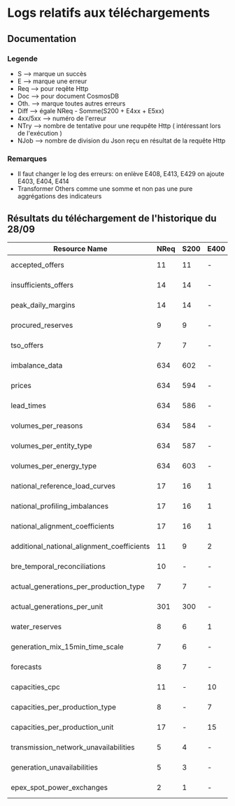 # Logs relatifs aux téléchargements

## Documentation

### Legende
* S --> marque un succès
* E --> marque une erreur
* Req --> pour reqête Http
* Doc --> pour document CosmosDB
* Oth. --> marque toutes autres erreurs
* Diff --> égale NReq - Somme(S200 + E4xx + E5xx)
* 4xx/5xx --> numéro de l'erreur
* NTry --> nombre de tentative pour une requpête Http ( intéressant lors de l'exécution )
* NJob --> nombre de division du Json reçu en résultat de la requête Http
### Remarques
* Il faut changer le log des erreurs: on enlève E408, E413, E429 on ajoute E403, E404, E414
* Transformer Others comme une somme et non pas une pure aggrégations des indicateurs 


## Résultats du téléchargement de l'historique du 28/09
|                  Resource Name                 |  NReq  |  S200  |  E400  |  E401  |  E408  |  E413  |  E429  |  E503  |  Oth.  |  Diff  |  NDoc  |  SDoc  |  EDoc  |  NTry  |     Last Request Date    |  NJOb  |
|------------------------------------------------|--------|--------|--------|--------|--------|--------|--------|--------|--------|--------|--------|--------|--------|--------|--------------------------|--------|		  
|                 accepted_offers                |   11   |   11   |    -   |    -   |    -   |    -   |    -   |    -   |    -   |    -   |   22   |   26   |    -   |    1   | 2017-09-27T18:30:00+02:00|    4   |
|              insufficients_offers              |   14   |   14   |    -   |    -   |    -   |    -   |    -   |    -   |    -   |    -   |    -   |   14   |    -   |    1   | 2017-09-26T19:11:00+02:00|    -   |
|               peak_daily_margins               |   14   |   14   |    -   |    -   |    -   |    -   |    -   |    -   |    -   |    -   |    -   |   14   |    -   |    1   | 2017-09-27T18:30:00+02:00|    -   |
|                procured_reserves               |    9   |    9   |    -   |    -   |    -   |    -   |    -   |    -   |    -   |    -   |   28   |   29   |    -   |    1   | 2017-09-26T23:10:00+02:00|    -   |
|                   tso_offers                   |    7   |    7   |    -   |    -   |    -   |    -   |    -   |    -   |    -   |    -   |   22   |   22   |    -   |    1   | 2017-09-27T18:13:00+02:00|    2   |
|                 imbalance_data                 |   634  |   602  |    -   |    -   |    -   |    -   |    -   |    -   |   32   |    -   |    -   |   602  |    -   |    1   | 2017-09-27T00:00:00+02:00|    -   |
|                     prices                     |   634  |   594  |    -   |    -   |    -   |    -   |    -   |    -   |   40   |    -   |    -   |   594  |    -   |    1   | 2017-09-27T00:00:00+02:00|    -   |
|                   lead_times                   |   634  |   586  |    -   |    -   |    -   |    -   |    -   |    -   |   48   |    -   |    -   |   586  |    -   |    1   | 2017-09-27T00:00:00+02:00|    -   |
|               volumes_per_reasons              |   634  |   584  |    -   |    -   |    -   |    -   |    -   |    -   |   50   |    -   |    -   |    1   |    -   |    1   | 2017-09-27T00:00:00+02:00|    -   |
|             volumes_per_entity_type            |   634  |   587  |    -   |    -   |    -   |    -   |    -   |    -   |   47   |    -   |    -   |    -   |    -   |    1   | 2017-09-27T00:00:00+02:00|    -   |
|             volumes_per_energy_type            |   634  |   603  |    -   |    -   |    -   |    -   |    -   |    -   |   31   |    -   |    -   |    -   |    -   |    1   | 2017-09-27T00:00:00+02:00|    -   |
|         national_reference_load_curves         |   17   |   16   |    1   |    -   |    -   |    -   |    -   |    -   |    -   |    -   |   62   |   62   |    -   |    1   | 2017-09-22T15:00:00+02:00|    -   |
|          national_profiling_imbalances         |   17   |   16   |    1   |    -   |    -   |    -   |    -   |    -   |    -   |    -   |   46   |   47   |    -   |    1   | 2017-09-22T15:00:00+02:00|    -   |
|         national_alignment_coefficients        |   17   |   16   |    1   |    -   |    -   |    -   |    -   |    -   |    -   |    -   |   58   |   58   |    -   |    1   | 2017-09-22T15:00:00+02:00|    -   |
|   additional_national_alignment_coefficients   |   11   |    9   |    2   |    -   |    -   |    -   |    -   |    -   |    -   |    -   |    -   |    9   |    -   |    1   | 2017-09-22T15:00:00+02:00|    -   |
|          bre_temporal_reconciliations          |   10   |    -   |    -   |    -   |    -   |    -   |    -   |    -   |   10   |    -   |    -   |    -   |    -   |    1   | 2016-10-13T00:00:00+02:00|    -   |
|     actual_generations_per_production_type     |    7   |    7   |    -   |    -   |    -   |    -   |    -   |    -   |    -   |    -   |   26   |   26   |    -   |    1   | 2017-09-27T18:59:00+02:00|    2   |
|           actual_generations_per_unit          |   301  |   300  |    -   |    1   |    -   |    -   |    -   |    -   |    -   |    -   |   52   |   326  |    -   |    1   | 2017-09-27T19:58:00+02:00|    -   |
|                 water_reserves                 |    8   |    6   |    1   |    1   |    -   |    -   |    -   |    -   |    -   |    -   |    -   |    7   |    -   |    1   | 2017-09-27T13:30:00+02:00|    -   |
|         generation_mix_15min_time_scale        |    7   |    6   |    -   |    1   |    -   |    -   |    -   |    -   |    -   |    -   |   12   |   11   |    -   |    1   | 2017-03-29T13:00:00+02:00|    2   |
|                    forecasts                   |    8   |    7   |    -   |    1   |    -   |    -   |    -   |    -   |    -   |    -   |    -   |    7   |    -   |    1   | 2012-05-27T00:00:00+02:00|    -   |
|                 capacities_cpc                 |   11   |    -   |   10   |    1   |    -   |    -   |    -   |    -   |    -   |    -   |    -   |    1   |    -   |    1   | 2015-09-13T01:00:00+02:00|    -   |
|         capacities_per_production_type         |    8   |    -   |    7   |    1   |    -   |    -   |    -   |    -   |    -   |    -   |    -   |    -   |    -   |    1   | 2015-03-17T01:00:00+01:00|    -   |
|         capacities_per_production_unit         |   17   |    -   |   15   |    2   |    -   |    -   |    -   |    -   |    -   |    -   |    -   |    -   |    -   |    1   | 2012-01-12T01:00:00+01:00|    -   |
|      transmission_network_unavailabilities     |    5   |    4   |    -   |    1   |    -   |    -   |    -   |    -   |    -   |    -   |    4   |    5   |    -   |    1   | 2015-11-28T01:00:00+01:00|    2   |
|           generation_unavailabilities          |    5   |    3   |    -   |    2   |    -   |    -   |    -   |    -   |    -   |    -   |    -   |    3   |    -   |    1   | 2012-03-04T01:00:00+01:00|    -   |
|            epex_spot_power_exchanges           |    2   |    1   |    -   |    1   |    -   |    -   |    -   |    -   |    -   |    -   |    -   |    1   |    -   |    2   | 2012-06-04T01:00:00+02:00|    -   |